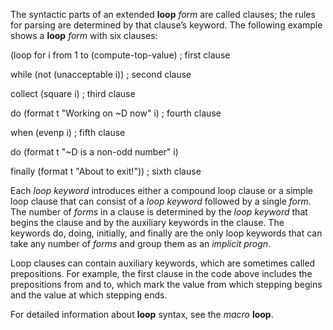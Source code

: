  



The syntactic parts of an extended **loop** *form* are called clauses; the rules for parsing are determined by that clause’s keyword. The following example shows a **loop** *form* with six clauses: 



(loop for i from 1 to (compute-top-value) ; first clause 



while (not (unacceptable i)) ; second clause 



collect (square i) ; third clause 



do (format t "Working on &#126;D now" i) ; fourth clause 



when (evenp i) ; fifth clause 



do (format t "&#126;D is a non-odd number" i) 



finally (format t "About to exit!")) ; sixth clause 



Each *loop keyword* introduces either a compound loop clause or a simple loop clause that can consist of a *loop keyword* followed by a single *form*. The number of *forms* in a clause is determined by the *loop keyword* that begins the clause and by the auxiliary keywords in the clause. The keywords do, doing, initially, and finally are the only loop keywords that can take any number of *forms* and group them as an *implicit progn*. 



Loop clauses can contain auxiliary keywords, which are sometimes called prepositions. For example, the first clause in the code above includes the prepositions from and to, which mark the value from which stepping begins and the value at which stepping ends. 



For detailed information about **loop** syntax, see the *macro* **loop**. 



